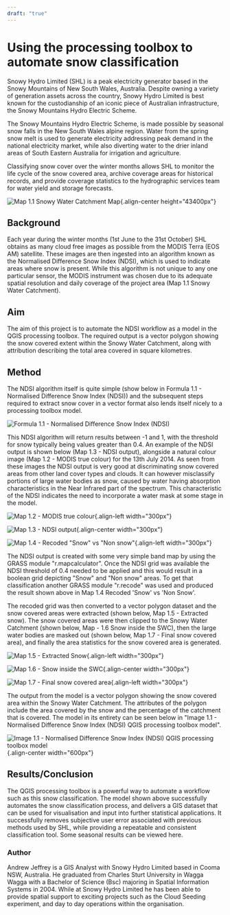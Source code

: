 ```yaml
---
draft: "true"
---
```


# Using the processing toolbox to automate snow classification

Snowy Hydro Limited (SHL) is a peak electricity generator based in the
Snowy Mountains of New South Wales, Australia. Despite owning a variety
of generation assets across the country, Snowy Hydro Limited is best
known for the custodianship of an iconic piece of Australian
infrastructure, the Snowy Mountains Hydro Electric Scheme.

The Snowy Mountains Hydro Electric Scheme, is made possible by seasonal
snow falls in the New South Wales alpine region. Water from the spring
snow melt is used to generate electricity addressing peak demand in the
national electricity market, while also diverting water to the drier
inland areas of South Eastern Australia for irrigation and agriculture.

Classifying snow cover over the winter months allows SHL to monitor the
life cycle of the snow covered area, archive coverage areas for
historical records, and provide coverage statistics to the hydrographic
services team for water yield and storage forecasts.

![Map 1.1 Snowy Water Catchment
Map](images/australia_snowyhydro1.jpg){.align-center height="43400px"}

## Background

Each year during the winter months (1st June to the 31st October) SHL
obtains as many cloud free images as possible from the MODIS Terra (EOS
AM) satellite. These images are then ingested into an algorithm known as
the Normalised Difference Snow Index (NDSI), which is used to indicate
areas where snow is present. While this algorithm is not unique to any
one particular sensor, the MODIS instrument was chosen due to its
adequate spatial resolution and daily coverage of the project area (Map
1.1 Snowy Water Catchment).

## Aim

The aim of this project is to automate the NDSI workflow as a model in
the QGIS processing toolbox. The required output is a vector polygon
showing the snow covered extent within the Snowy Water Catchment, along
with attribution describing the total area covered in square kilometres.

## Method

The NDSI algorithm itself is quite simple (show below in Formula 1.1 -
Normalised Difference Snow Index (NDSI)) and the subsequent steps
required to extract snow cover in a vector format also lends itself
nicely to a processing toolbox model.

![Formula 1.1 - Normalised Difference Snow Index
(NDSI)](./images/australia_snowyhydro8.png)

This NDSI algorithm will return results between -1 and 1, with the
threshold for snow typically being values greater than 0.4. An example
of the NDSI output is shown below (Map 1.3 - NDSI output), alongside a
natural colour image (Map 1.2 - MODIS true colour) for the 13th July
2014. As seen from these images the NDSI output is very good at
discriminating snow covered areas from other land cover types and
clouds. It can however misclassify portions of large water bodies as
snow, caused by water having absorption characteristics in the Near
Infrared part of the spectrum. This characteristic of the NDSI indicates
the need to incorporate a water mask at some stage in the model.

![Map 1.2 - MODIS true
colour](./images/australia_snowyhydro2.jpg){.align-left width="300px"}

![Map 1.3 - NDSI
output](./images/australia_snowyhydro3.jpg){.align-center width="300px"}

![Map 1.4 - Recoded \"Snow\" vs \"Non
snow\"](./images/australia_snowyhydro4.jpg){.align-left width="300px"}

The NDSI output is created with some very simple band map by using the
GRASS module \"r.mapcalculator\". Once the NDSI grid was available the
NDSI threshold of 0.4 needed to be applied and this would result in a
boolean grid depicting \"Snow\" and \"Non snow\" areas. To get that
classification another GRASS module \"r.recode\" was used and produced
the result shown above in Map 1.4 Recoded 'Snow' vs 'Non Snow'.

The recoded grid was then converted to a vector polygon dataset and the
snow covered areas were extracted (shown below, Map 1.5 - Extracted
snow). The snow covered areas were then clipped to the Snowy Water
Catchment (shown below, Map - 1.6 Snow inside the SWC), then the large
water bodies are masked out (shown below, Map 1.7 - Final snow covered
area), and finally the area statistics for the snow covered area is
generated.

![Map 1.5 - Extracted
Snow](./images/australia_snowyhydro5.jpg){.align-left width="300px"}

![Map 1.6 - Snow inside the
SWC](./images/australia_snowyhydro6.jpg){.align-center width="300px"}

![Map 1.7 - Final snow covered
area](./images/australia_snowyhydro7.jpg){.align-left width="300px"}

The output from the model is a vector polygon showing the snow covered
area within the Snowy Water Catchment. The attributes of the polygon
include the area covered by the snow and the percentage of the catchment
that is covered. The model in its entirety can be seen below in \"Image
1.1 - Normalised Difference Snow Index (NDSI) QGIS processing toolbox
model\".

![Image 1.1 - Normalised Difference Snow Index (NDSI) QGIS processing
toolbox model](./images/australia_snowyhydro.png){.align-center
width="600px"}

## Results/Conclusion

The QGIS processing toolbox is a powerful way to automate a workflow
such as this snow classification. The model shown above successfully
automates the snow classification process, and delivers a GIS dataset
that can be used for visualisation and input into further statistical
applications. It successfully removes subjective user error associated
with previous methods used by SHL, while providing a repeatable and
consistent classification tool. Some seasonal results can be viewed
here.

### Author

Andrew Jeffrey is a GIS Analyst with Snowy Hydro Limited based in Cooma
NSW, Australia. He graduated from Charles Sturt University in Wagga
Wagga with a Bachelor of Science (Bsc) majoring in Spatial Information
Systems in 2004. While at Snowy Hydro Limited he has been able to
provide spatial support to exciting projects such as the Cloud Seeding
experiment, and day to day operations within the organisation.
